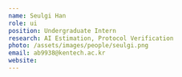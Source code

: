 ```yaml
---
name: Seulgi Han
role: ui
position: Undergraduate Intern
research: AI Estimation, Protocol Verification
photo: /assets/images/people/seulgi.png
email: ab9938@kentech.ac.kr
website:
---
```

